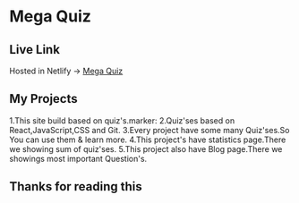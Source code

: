 # Mega Quiz

## Live Link
Hosted in Netlify -> [Mega Quiz](https://mega-quiz-by-masud.netlify.app/)

## My Projects
1.This site build based on quiz's.marker:
2.Quiz'ses based on React,JavaScript,CSS and Git.
3.Every project have some many Quiz'ses.So You can use them & learn more.
4.This  project's have statistics page.There we showing sum of quiz'ses.
5.This project also have Blog page.There we showings most important Question's.


## Thanks for reading this

